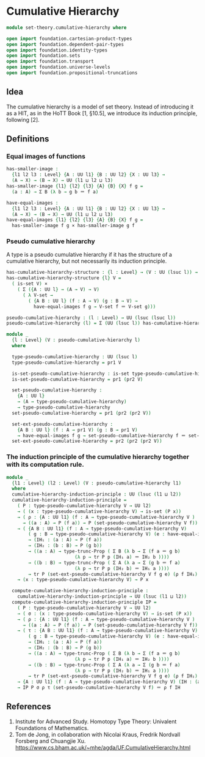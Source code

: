 # Cumulative Hierarchy

```agda
module set-theory.cumulative-hierarchy where

open import foundation.cartesian-product-types
open import foundation.dependent-pair-types
open import foundation.identity-types
open import foundation.sets
open import foundation.transport
open import foundation.universe-levels
open import foundation.propositional-truncations
```

## Idea

The cumulative hierarchy is a model of set theory.
Instead of introducing it as a HIT, as in the HoTT Book [1, §10.5], we introduce
its induction principle, following [2].

## Definitions

### Equal images of functions

```agda
has-smaller-image :
  {l1 l2 l3 : Level} {A : UU l1} {B : UU l2} {X : UU l3} →
  (A → X) → (B → X) → UU (l1 ⊔ l2 ⊔ l3)
has-smaller-image {l1} {l2} {l3} {A} {B} {X} f g =
  (a : A) → Σ B (λ b → g b ＝ f a)

have-equal-images :
  {l1 l2 l3 : Level} {A : UU l1} {B : UU l2} {X : UU l3} →
  (A → X) → (B → X) → UU (l1 ⊔ l2 ⊔ l3)
have-equal-images {l1} {l2} {l3} {A} {B} {X} f g =
  has-smaller-image f g × has-smaller-image g f
```

### Pseudo cumulative hierarchy

A type is a pseudo cumulative hierarchy if it has the structure of a cumulative hierarchy, but not necessarily its induction principle.

```agda
has-cumulative-hierarchy-structure : {l : Level} → (V : UU (lsuc l)) → UU (lsuc l)
has-cumulative-hierarchy-structure {l} V =
  ( is-set V) ×
    ( Σ ({A : UU l} → (A → V) → V)
      ( λ V-set →
        ( {A B : UU l} (f : A → V) (g : B → V) →
          have-equal-images f g → V-set f ＝ V-set g)))

pseudo-cumulative-hierarchy : (l : Level) → UU (lsuc (lsuc l))
pseudo-cumulative-hierarchy (l) = Σ (UU (lsuc l)) has-cumulative-hierarchy-structure

module _
  {l : Level} (V : pseudo-cumulative-hierarchy l)
  where

  type-pseudo-cumulative-hierarchy : UU (lsuc l)
  type-pseudo-cumulative-hierarchy = pr1 V

  is-set-pseudo-cumulative-hierarchy : is-set type-pseudo-cumulative-hierarchy
  is-set-pseudo-cumulative-hierarchy = pr1 (pr2 V)

  set-pseudo-cumulative-hierarchy :
    {A : UU l}
    → (A → type-pseudo-cumulative-hierarchy)
    → type-pseudo-cumulative-hierarchy
  set-pseudo-cumulative-hierarchy = pr1 (pr2 (pr2 V))

  set-ext-pseudo-cumulative-hierarchy :
    {A B : UU l} (f : A → pr1 V) (g : B → pr1 V)
    → have-equal-images f g → set-pseudo-cumulative-hierarchy f ＝ set-pseudo-cumulative-hierarchy g
  set-ext-pseudo-cumulative-hierarchy = pr2 (pr2 (pr2 V))
```

### The induction principle of the cumulative hierarchy together with its computation rule.

```agda
module _
  {l1 : Level} (l2 : Level) (V : pseudo-cumulative-hierarchy l1)
  where
  cumulative-hierarchy-induction-principle : UU (lsuc (l1 ⊔ l2))
  cumulative-hierarchy-induction-principle =
    ( P : type-pseudo-cumulative-hierarchy V → UU l2)
    → ( (x : type-pseudo-cumulative-hierarchy V) → is-set (P x))
    → ( ρ : {A : UU l1} (f : A → type-pseudo-cumulative-hierarchy V )
      → ((a : A) → P (f a)) → P (set-pseudo-cumulative-hierarchy V f))
    → ( {A B : UU l1} (f : A → type-pseudo-cumulative-hierarchy V)
        ( g : B → type-pseudo-cumulative-hierarchy V) (e : have-equal-images f g)
        → (IH₁ : (a : A) → P (f a))
        → (IH₂ : (b : B) → P (g b))
        → ((a : A) → type-trunc-Prop ( Σ B (λ b → Σ (f a ＝ g b)
                         (λ p → tr P p (IH₁ a) ＝ IH₂ b ))))
        → ((b : B) → type-trunc-Prop ( Σ A (λ a → Σ (g b ＝ f a)
                         (λ p → tr P p (IH₂ b) ＝ IH₁ a ))))
        → tr P (set-ext-pseudo-cumulative-hierarchy V f g e) (ρ f IH₁) ＝ ρ g IH₂)
    → (x : type-pseudo-cumulative-hierarchy V) → P x

  compute-cumulative-hierarchy-induction-principle :
    cumulative-hierarchy-induction-principle → UU (lsuc (l1 ⊔ l2))
  compute-cumulative-hierarchy-induction-principle IP =
    ( P : type-pseudo-cumulative-hierarchy V → UU l2)
    → ( σ : (x : type-pseudo-cumulative-hierarchy V) → is-set (P x))
    → ( ρ : {A : UU l1} (f : A → type-pseudo-cumulative-hierarchy V )
      → ((a : A) → P (f a)) → P (set-pseudo-cumulative-hierarchy V f))
    → ( τ : {A B : UU l1} (f : A → type-pseudo-cumulative-hierarchy V)
        ( g : B → type-pseudo-cumulative-hierarchy V) (e : have-equal-images f g)
        → (IH₁ : (a : A) → P (f a))
        → (IH₂ : (b : B) → P (g b))
        → ((a : A) → type-trunc-Prop ( Σ B (λ b → Σ (f a ＝ g b)
                         (λ p → tr P p (IH₁ a) ＝ IH₂ b ))))
        → ((b : B) → type-trunc-Prop ( Σ A (λ a → Σ (g b ＝ f a)
                         (λ p → tr P p (IH₂ b) ＝ IH₁ a ))))
        → tr P (set-ext-pseudo-cumulative-hierarchy V f g e) (ρ f IH₁) ＝ ρ g IH₂)
    → {A : UU l1} (f : A → type-pseudo-cumulative-hierarchy V) (IH : (a : A) → P (f a))
    → IP P σ ρ τ (set-pseudo-cumulative-hierarchy V f) ＝ ρ f IH
```

## References

1. Institute for Advanced Study. Homotopy Type Theory: Univalent Foundations of Mathematics.
2. Tom de Jong, in collaboration with Nicolai Kraus, Fredrik Nordvall Forsberg and Chuangjie Xu. <https://www.cs.bham.ac.uk/~mhe/agda/UF.CumulativeHierarchy.html>
